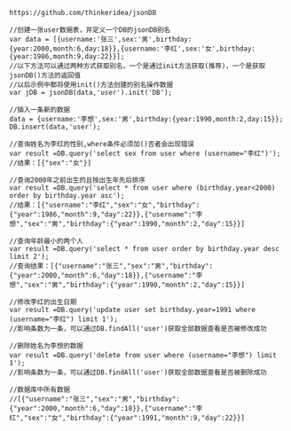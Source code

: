     https://github.com/thinkeridea/jsonDB

    //创建一张user数据表，并定义一个DB的jsonDB别名
    var data = [{username:'张三',sex:'男',birthday:{year:2000,month:6,day:18}},{username:'李红',sex:'女',birthday:{year:1986,month:9,day:22}}];
    //以下方法可以通过两种方式获取别名，一个是通过init方法获取(推荐)，一个是获取jsonDB()方法的返回值
    //以后示例中都将使用init()方法创建的别名操作数据
    var jDB = jsonDB(data,'user').init('DB');

    //插入一条新的数据
    data = {username:'李想',sex:'男',birthday:{year:1990,month:2,day:15}};
    DB.insert(data,'user');

    //查询姓名为李红的性别,where条件必须加()否者会出现错误
    var result =DB.query('select sex from user where (username="李红")');
    //结果：[{"sex":"女"}]

    //查询2000年之前出生的且按出生年先后排序
    var result =DB.query('select * from user where (birthday.year<2000) order by birthday.year asc');
    //结果：[{"username":"李红","sex":"女","birthday":{"year":1986,"month":9,"day":22}},{"username":"李想","sex":"男","birthday":{"year":1990,"month":2,"day":15}}]

    //查询年龄最小的两个人
    var result =DB.query('select * from user order by birthday.year desc limit 2');
    //查询结果：[{"username":"张三","sex":"男","birthday":{"year":2000,"month":6,"day":18}},{"username":"李想","sex":"男","birthday":{"year":1990,"month":2,"day":15}}]

    //修改李红的出生日期
    var result =DB.query('update user set birthday.year=1991 where (username="李红") limit 1');
    //影响条数为一条，可以通过DB.findAll('user')获取全部数据查看是否被修改成功

    //删除姓名为李想的数据
    var result =DB.query('delete from user where (username="李想") limit 1');
    //影响条数为一条，可以通过DB.findAll('user')获取全部数据查看是否被删除成功

    //数据库中所有数据
    //[{"username":"张三","sex":"男","birthday":{"year":2000,"month":6,"day":18}},{"username":"李红","sex":"女","birthday":{"year":1991,"month":9,"day":22}}]